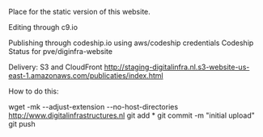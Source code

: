 Place for the static version of this website.

Editing through c9.io

Publishing through codeship.io using aws/codeship credentials  Codeship Status for pve/diginfra-website

Delivery: S3 and CloudFront http://staging-digitalinfra.nl.s3-website-us-east-1.amazonaws.com/publicaties/index.html

How to do this:

wget -mk --adjust-extension --no-host-directories http://www.digitalinfrastructures.nl 
git add *
git commit -m "initial upload" 
git push